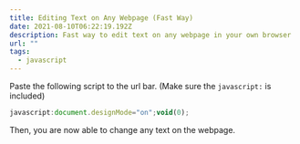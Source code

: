 ```yaml
---
title: Editing Text on Any Webpage (Fast Way)
date: 2021-08-10T06:22:19.192Z
description: Fast way to edit text on any webpage in your own browser
url: ""
tags:
  - javascript
---
```

Paste the following script to the url bar. (Make sure the `javascript:` is included)

```javascript
javascript:document.designMode="on";void(0);
```

Then, you are now able to change any text on the webpage.